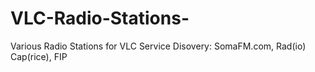 # VLC-Radio-Stations-
Various Radio Stations for VLC Service Disovery: SomaFM.com, Rad(io) Cap(rice), FIP
